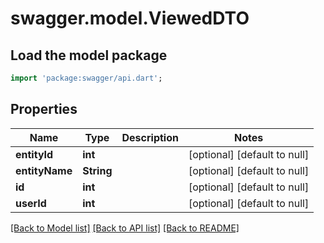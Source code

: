 # swagger.model.ViewedDTO

## Load the model package
```dart
import 'package:swagger/api.dart';
```

## Properties
Name | Type | Description | Notes
------------ | ------------- | ------------- | -------------
**entityId** | **int** |  | [optional] [default to null]
**entityName** | **String** |  | [optional] [default to null]
**id** | **int** |  | [optional] [default to null]
**userId** | **int** |  | [optional] [default to null]

[[Back to Model list]](../README.md#documentation-for-models) [[Back to API list]](../README.md#documentation-for-api-endpoints) [[Back to README]](../README.md)


